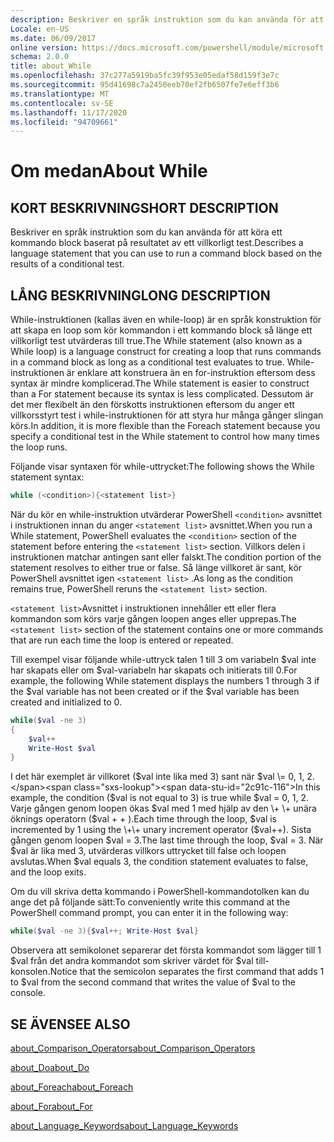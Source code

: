 ```yaml
---
description: Beskriver en språk instruktion som du kan använda för att köra ett kommando block baserat på resultatet av ett villkorligt test.
Locale: en-US
ms.date: 06/09/2017
online version: https://docs.microsoft.com/powershell/module/microsoft.powershell.core/about/about_while?view=powershell-7.2&WT.mc_id=ps-gethelp
schema: 2.0.0
title: about_While
ms.openlocfilehash: 37c277a5919ba5fc39f953e05edaf58d159f3e7c
ms.sourcegitcommit: 95d41698c7a2450eeb70ef2fb6507fe7e6eff3b6
ms.translationtype: MT
ms.contentlocale: sv-SE
ms.lasthandoff: 11/17/2020
ms.locfileid: "94709661"
---
```

# <a name="about-while"></a><span data-ttu-id="2c91c-103">Om medan</span><span class="sxs-lookup"><span data-stu-id="2c91c-103">About While</span></span>

## <a name="short-description"></a><span data-ttu-id="2c91c-104">KORT BESKRIVNING</span><span class="sxs-lookup"><span data-stu-id="2c91c-104">SHORT DESCRIPTION</span></span>
<span data-ttu-id="2c91c-105">Beskriver en språk instruktion som du kan använda för att köra ett kommando block baserat på resultatet av ett villkorligt test.</span><span class="sxs-lookup"><span data-stu-id="2c91c-105">Describes a language statement that you can use to run a command block based on the results of a conditional test.</span></span>

## <a name="long-description"></a><span data-ttu-id="2c91c-106">LÅNG BESKRIVNING</span><span class="sxs-lookup"><span data-stu-id="2c91c-106">LONG DESCRIPTION</span></span>

<span data-ttu-id="2c91c-107">While-instruktionen (kallas även en while-loop) är en språk konstruktion för att skapa en loop som kör kommandon i ett kommando block så länge ett villkorligt test utvärderas till true.</span><span class="sxs-lookup"><span data-stu-id="2c91c-107">The While statement (also known as a While loop) is a language construct for creating a loop that runs commands in a command block as long as a conditional test evaluates to true.</span></span> <span data-ttu-id="2c91c-108">While-instruktionen är enklare att konstruera än en for-instruktion eftersom dess syntax är mindre komplicerad.</span><span class="sxs-lookup"><span data-stu-id="2c91c-108">The While statement is easier to construct than a For statement because its syntax is less complicated.</span></span> <span data-ttu-id="2c91c-109">Dessutom är det mer flexibelt än den förskotts instruktionen eftersom du anger ett villkorsstyrt test i while-instruktionen för att styra hur många gånger slingan körs.</span><span class="sxs-lookup"><span data-stu-id="2c91c-109">In addition, it is more flexible than the Foreach statement because you specify a conditional test in the While statement to control how many times the loop runs.</span></span>

<span data-ttu-id="2c91c-110">Följande visar syntaxen för while-uttrycket:</span><span class="sxs-lookup"><span data-stu-id="2c91c-110">The following shows the While statement syntax:</span></span>

```powershell
while (<condition>){<statement list>}
```

<span data-ttu-id="2c91c-111">När du kör en while-instruktion utvärderar PowerShell `<condition>` avsnittet i instruktionen innan du anger `<statement list>` avsnittet.</span><span class="sxs-lookup"><span data-stu-id="2c91c-111">When you run a While statement, PowerShell evaluates the `<condition>` section of the statement before entering the `<statement list>` section.</span></span> <span data-ttu-id="2c91c-112">Villkors delen i instruktionen matchar antingen sant eller falskt.</span><span class="sxs-lookup"><span data-stu-id="2c91c-112">The condition portion of the statement resolves to either true or false.</span></span> <span data-ttu-id="2c91c-113">Så länge villkoret är sant, kör PowerShell avsnittet igen `<statement list>` .</span><span class="sxs-lookup"><span data-stu-id="2c91c-113">As long as the condition remains true, PowerShell reruns the `<statement list>` section.</span></span>

<span data-ttu-id="2c91c-114">`<statement list>`Avsnittet i instruktionen innehåller ett eller flera kommandon som körs varje gången loopen anges eller upprepas.</span><span class="sxs-lookup"><span data-stu-id="2c91c-114">The `<statement list>` section of the statement contains one or more commands that are run each time the loop is entered or repeated.</span></span>

<span data-ttu-id="2c91c-115">Till exempel visar följande while-uttryck talen 1 till 3 om variabeln $val inte har skapats eller om $val-variabeln har skapats och initierats till 0.</span><span class="sxs-lookup"><span data-stu-id="2c91c-115">For example, the following While statement displays the numbers 1 through 3 if the $val variable has not been created or if the $val variable has been created and initialized to 0.</span></span>

```powershell
while($val -ne 3)
{
    $val++
    Write-Host $val
}
```

<span data-ttu-id="2c91c-116">I det här exemplet är villkoret ($val inte lika med 3) sant när $val \= 0, 1, 2.</span><span class="sxs-lookup"><span data-stu-id="2c91c-116">In this example, the condition ($val is not equal to 3) is true while $val \= 0, 1, 2.</span></span> <span data-ttu-id="2c91c-117">Varje gången genom loopen ökas $val med 1 med hjälp av den \+ \+ unära öknings operatorn ($val \+ \+ ).</span><span class="sxs-lookup"><span data-stu-id="2c91c-117">Each time through the loop, $val is incremented by 1 using the \+\+ unary increment operator ($val\+\+).</span></span> <span data-ttu-id="2c91c-118">Sista gången genom loopen $val \= 3.</span><span class="sxs-lookup"><span data-stu-id="2c91c-118">The last time through the loop, $val \= 3.</span></span> <span data-ttu-id="2c91c-119">När $val är lika med 3, utvärderas villkors uttrycket till false och loopen avslutas.</span><span class="sxs-lookup"><span data-stu-id="2c91c-119">When $val equals 3, the condition statement evaluates to false, and the loop exits.</span></span>

<span data-ttu-id="2c91c-120">Om du vill skriva detta kommando i PowerShell-kommandotolken kan du ange det på följande sätt:</span><span class="sxs-lookup"><span data-stu-id="2c91c-120">To conveniently write this command at the PowerShell command prompt, you can enter it in the following way:</span></span>

```powershell
while($val -ne 3){$val++; Write-Host $val}
```

<span data-ttu-id="2c91c-121">Observera att semikolonet separerar det första kommandot som lägger till 1 $val från det andra kommandot som skriver värdet för $val till-konsolen.</span><span class="sxs-lookup"><span data-stu-id="2c91c-121">Notice that the semicolon separates the first command that adds 1 to $val from the second command that writes the value of $val to the console.</span></span>

## <a name="see-also"></a><span data-ttu-id="2c91c-122">SE ÄVEN</span><span class="sxs-lookup"><span data-stu-id="2c91c-122">SEE ALSO</span></span>

[<span data-ttu-id="2c91c-123">about_Comparison_Operators</span><span class="sxs-lookup"><span data-stu-id="2c91c-123">about_Comparison_Operators</span></span>](about_Comparison_Operators.md)

[<span data-ttu-id="2c91c-124">about_Do</span><span class="sxs-lookup"><span data-stu-id="2c91c-124">about_Do</span></span>](about_Do.md)

[<span data-ttu-id="2c91c-125">about_Foreach</span><span class="sxs-lookup"><span data-stu-id="2c91c-125">about_Foreach</span></span>](about_Foreach.md)

[<span data-ttu-id="2c91c-126">about_For</span><span class="sxs-lookup"><span data-stu-id="2c91c-126">about_For</span></span>](about_For.md)

[<span data-ttu-id="2c91c-127">about_Language_Keywords</span><span class="sxs-lookup"><span data-stu-id="2c91c-127">about_Language_Keywords</span></span>](about_Language_Keywords.md)

